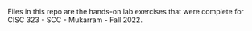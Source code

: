 Files in this repo are the hands-on lab exercises that were complete for CISC 323 - SCC - Mukarram - Fall 2022. 
